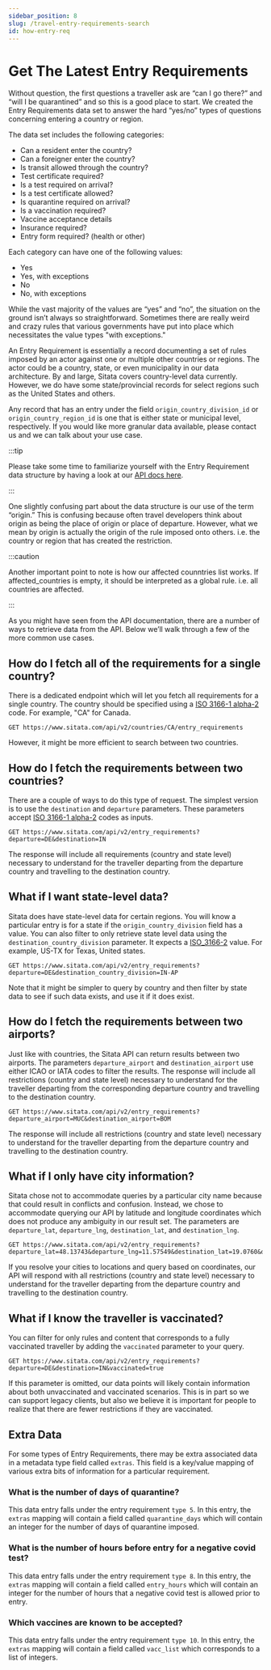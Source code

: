 ```yaml
---
sidebar_position: 8
slug: /travel-entry-requirements-search
id: how-entry-req
---
```


# Get The Latest Entry Requirements

Without question, the first questions a traveller ask are “can I go there?” and “will I be quarantined” and so this is a good place to start. We created the Entry Requirements data set to answer the hard “yes/no” types of questions concerning entering a country or region.

The data set includes the following categories:

* Can a resident enter the country?
* Can a foreigner enter the country?
* Is transit allowed through the country?
* Test certificate required?
* Is a test required on arrival?
* Is a test certificate allowed?
* Is quarantine required on arrival? 
* Is a vaccination required?
* Vaccine acceptance details
* Insurance required?
* Entry form required? (health or other)

Each category can have one of the following values:

* Yes
* Yes, with exceptions
* No
* No, with exceptions

While the vast majority of the values are “yes” and “no”, the situation on the ground isn’t always so straightforward. Sometimes there are really weird and crazy rules that various governments have put into place which necessitates the value types "with exceptions."

An Entry Requirement is essentially a record documenting a set of rules imposed by an actor against one or multiple other countries or regions. The actor could be a country, state, or even municipality in our data architecture. By and large, Sitata covers country-level data currently. However, we do have some state/provincial records for select regions such as the United States and others.

Any record that has an entry under the field `origin_country_division_id` or `origin_country_region_id` is one that is either state or municipal level, respectively. If you would like more granular data available, please contact us and we can talk about your use case.

:::tip

Please take some time to familiarize yourself with the Entry Requirement data structure by having a look at our [API docs here](/api).

:::

One slightly confusing part about the data structure is our use of the term “origin.” This is confusing because often travel developers think about origin as being the place of origin or place of departure. However, what we mean by origin is actually the origin of the rule imposed onto others. i.e. the country or region that has created the restriction.

:::caution

Another important point to note is how our affected counntries list works. If affected_countries is empty, it should be interpreted as a global rule. i.e. all countries are affected.

:::

As you might have seen from the API documentation, there are a number of ways to retrieve data from the API. Below we’ll walk through a few of the more common use cases.

## How do I fetch all of the requirements for a single country?

There is a dedicated endpoint which will let you fetch all requirements for a single country. The country should be specified using a [ISO 3166-1 alpha-2](https://en.wikipedia.org/wiki/ISO_3166-1_alpha-2) code. For example, "CA" for Canada.

```
GET https://www.sitata.com/api/v2/countries/CA/entry_requirements
```

However, it might be more efficient to search between two countries.

## How do I fetch the requirements between two countries?

There are a couple of ways to do this type of request. The simplest version is to use the `destination` and `departure` parameters. These parameters accept [ISO 3166-1 alpha-2](https://en.wikipedia.org/wiki/ISO_3166-1_alpha-2) codes as inputs.

```
GET https://www.sitata.com/api/v2/entry_requirements?departure=DE&destination=IN
```

The response will include all requirements (country and state level) necessary to understand for the traveller departing from the departure country and travelling to the destination country.

## What if I want state-level data?

Sitata does have state-level data for certain regions. You will know a particular entry is for a state if the `origin_country_division` field has a value. You can also filter to only retrieve state level data using the `destination_country_division` parameter. It expects a [ISO_3166-2](https://en.wikipedia.org/wiki/ISO_3166-2) value. For example, US-TX for Texas, United states.

```
GET https://www.sitata.com/api/v2/entry_requirements?departure=DE&destination_country_division=IN-AP
```

Note that it might be simpler to query by country and then filter by state data to see if such data exists, and use it if it does exist.

## How do I fetch the requirements between two airports?

Just like with countries, the Sitata API can return results between two airports. The parameters `departure_airport` and `destination_airport` use either ICAO or IATA codes to filter the results. The response will include all restrictions (country and state level) necessary to understand for the traveller departing from the corresponding departure country and travelling to the destination country.

```
GET https://www.sitata.com/api/v2/entry_requirements?departure_airport=MUC&destination_airport=BOM
```

The response will include all restrictions (country and state level) necessary to understand for the traveller departing from the departure country and travelling to the destination country.

## What if I only have city information?

Sitata chose not to accommodate queries by a particular city name because that could result in conflicts and confusion. Instead, we chose to accommodate querying our API by latitude and longitude coordinates which does not produce any ambiguity in our result set. The parameters are `departure_lat`, `departure_lng`, `destination_lat`, and `destination_lng`.

```
GET https://www.sitata.com/api/v2/entry_requirements?departure_lat=48.13743&departure_lng=11.57549&destination_lat=19.0760&destination_lng=72.8777
```

If you resolve your cities to locations and query based on coordinates, our API will respond with all restrictions (country and state level) necessary to understand for the traveller departing from the departure country and travelling to the destination country.

## What if I know the traveller is vaccinated?

You can filter for only rules and content that corresponds to a fully vaccinated traveller by adding the `vaccinated` parameter to your query.

```
GET https://www.sitata.com/api/v2/entry_requirements?departure=DE&destination=IN&vaccinated=true
```

If this parameter is omitted, our data points will likely contain information about both unvaccinated and vaccinated scenarios. This is in part so we can support legacy clients, but also we believe it is important for people to realize that there are fewer restrictions if they are vaccinated.

## Extra Data
For some types of Entry Requirements, there may be extra associated data in a metadata type field called `extras`. This field is a key/value mapping of various extra bits of information for a particular requirement.

### What is the number of days of quarantine?

This data entry falls under the entry requirement `type 5`. In this entry, the `extras` mapping will contain a field called `quarantine_days` which will contain an integer for the number of days of quarantine imposed.

### What is the number of hours before entry for a negative covid test?

This data entry falls under the entry requirement `type 8`. In this entry, the `extras` mapping will contain a field called `entry_hours` which will contain an integer for the number of hours that a negative covid test is allowed prior to entry.

### Which vaccines are known to be accepted?

This data entry falls under the entry requirement `type 10`. In this entry, the `extras` mapping will contain a field called `vacc_list` which corresponds to a list of integers.

